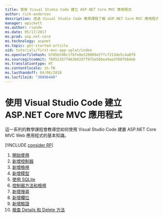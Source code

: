 ```yaml
---
title: 使用 Visual Studio Code 建立 ASP.NET Core MVC 應用程式
author: rick-anderson
description: 透過 Visual Studio Code 教學課程了解 ASP.NET Core MVC 應用程式的目錄。
manager: wpickett
ms.author: riande
ms.date: 05/17/2017
ms.prod: asp.net-core
ms.technology: aspnet
ms.topic: get-started-article
uid: tutorials/first-mvc-app-xplat/index
ms.openlocfilehash: b705b590c1fbfe8e220089e2ffcf213de5c4a0f9
ms.sourcegitcommit: f8852267f463b62d7f975e56bea9aa3f68fbbdeb
ms.translationtype: HT
ms.contentlocale: zh-TW
ms.lasthandoff: 04/06/2018
ms.locfileid: "30896440"
---
```

# <a name="create-an-aspnet-core-mvc-app-with-visual-studio-code"></a>使用 Visual Studio Code 建立 ASP.NET Core MVC 應用程式

這一系列的教學課程會教導您如何使用 Visual Studio Code 建置 ASP.NET Core MVC Web 應用程式的基本知識。 

[!INCLUDE [consider RP](../../includes/razor.md)]

1. [開始使用](xref:tutorials/first-mvc-app-xplat/start-mvc)
1. [新增控制器](xref:tutorials/first-mvc-app-xplat/adding-controller)
1. [新增檢視](xref:tutorials/first-mvc-app-xplat/adding-view)
1. [新增模型](xref:tutorials/first-mvc-app-xplat/adding-model)
1. [使用 SQLite](xref:tutorials/first-mvc-app-xplat/working-with-sql)
1. [控制器方法和檢視](xref:tutorials/first-mvc-app-xplat/controller-methods-views)
1. [新增搜尋](xref:tutorials/first-mvc-app-xplat/search)
1. [新增欄位](xref:tutorials/first-mvc-app-xplat/new-field)
1. [新增驗證](xref:tutorials/first-mvc-app-xplat/validation)
1. [檢查 Details 和 Delete 方法](xref:tutorials/first-mvc-app/details)
